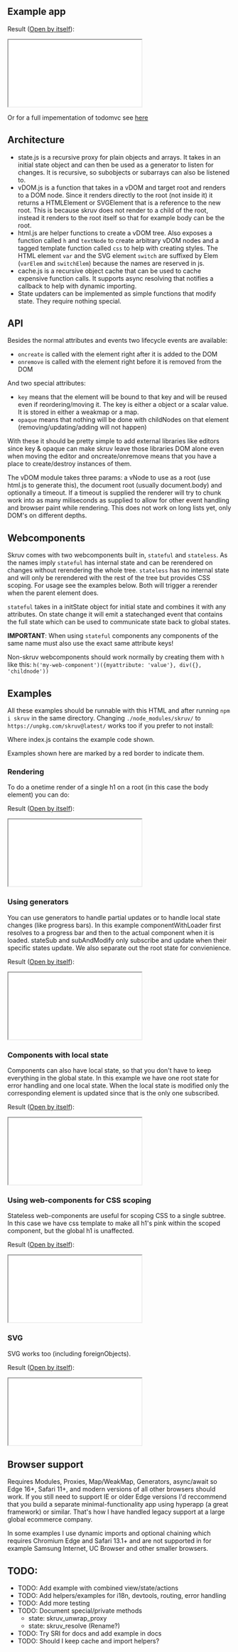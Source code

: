 <markdown-rendered href="./README.md"></markdown-rendered>

## Example app

<example-code language="js" href="./examples/todo/index.js"></example-code>
Result ([Open by itself](./examples/todo)):
<iframe src="./examples/todo"></iframe>

Or for a full impementation of todomvc see [here](./examples/todomvc)

## Architecture

* state.js is a recursive proxy for plain objects and arrays. It takes in an initial state
object and can then be used as a generator to listen for changes. It is recursive, so subobjects or subarrays can also be listened to.
* vDOM.js is a function that takes in a vDOM and target root and renders to a DOM node. Since it renders directly to the
root (not inside it) it returns a HTMLElement or SVGElement that is a reference to the new root. This is because skruv does not render to a child of the root, instead it renders to the root itself so that for example body can be the root.
* html.js are helper functions to create a vDOM tree. Also exposes a function called `h` and `textNode` to create
arbitrary vDOM nodes and a tagged template function called `css` to help with creating styles. The HTML element `var`
and the SVG element `switch` are suffixed by Elem (`varElem` and `switchElem`) because the names are reserved in js.
* cache.js is a recursive object cache that can be used to cache expensive function calls. It supports async resolving
that notifies a callback to help with dynamic importing.
* State updaters can be implemented as simple functions that modify state. They require nothing special.

## API

Besides the normal attributes and events two lifecycle events are available:

* `oncreate` is called with the element right after it is added to the DOM
* `onremove` is called with the element right before it is removed from the DOM

And two special attributes:

* `key` means that the element will be bound to that key and will be reused even if reordering/moving it. The key is either a object or a scalar value. It is stored in either a weakmap or a map.
* `opaque` means that nothing will be done with childNodes on that element (removing/updating/adding will not happen)

With these it should be pretty simple to add external libraries like editors since key & opaque can make skruv leave
those libraries DOM alone even when moving the editor and oncreate/onremove means that you have a place to
create/destroy instances of them.

The vDOM module takes three params: a vNode to use as a root (use html.js to generate this), the document root (usually
document.body) and optionally a timeout. If a timeout is supplied the renderer will try to chunk work into as many
miliseconds as supplied to allow for other event handling and browser paint while rendering. This does not work on long
lists yet, only DOM's on different depths.

## Webcomponents

Skruv comes with two webcomponents built in, `stateful` and `stateless`. As the names imply `stateful` has internal
state and can be rerendered on changes without rerendering the whole tree. `stateless` has no internal state and will
only be rerendered with the rest of the tree but provides CSS scoping. For usage see the examples below. Both will
trigger a rerender when the parent element does.

`stateful` takes in a initState object for initial state and combines it with any attributes. On state change it will
emit a statechanged event that contains the full state which can be used to communicate state back to global states.

**IMPORTANT**: When using `stateful` components any components of the same name must also use the exact same attribute
keys!

Non-skruv webcomponents should work normally by creating them with `h` like this: `h('my-web-component')({myattribute:
'value'}, div({}, 'childnode'))`

## Examples

All these examples should be runnable with this HTML and after running `npm i skruv` in the same directory. Changing
`./node_modules/skruv/` to `https://unpkg.com/skruv@latest/` works too if you prefer to not install:

<example-code language="markup" href="./examples/todo/index.html"></example-code>

Where index.js contains the example code shown.

Examples shown here are marked by a red border to indicate them.

### Rendering

To do a onetime render of a single h1 on a root (in this case the body element) you can do:

<example-code language="js" href="./examples/render/index.js"></example-code>
Result ([Open by itself](./examples/render)):
<iframe src="./examples/render"></iframe>

### Using generators

You can use generators to handle partial updates or to handle local state changes
(like progress bars). In this example componentWithLoader first resolves to a progress
bar and then to the actual component when it is loaded. stateSub and subAndModify
only subscribe and update when their specific states update. We also separate out
the root state for convienience.

<example-code language="js" href="./examples/generators/index.js"></example-code>
<example-code language="js" href="./examples/generators/state.js"></example-code>
<example-code language="js" href="./examples/generators/components/componentWithLoader.js"></example-code>
<example-code language="js" href="./examples/generators/components/stateSub.js"></example-code>
<example-code language="js" href="./examples/generators/components/subAndModify.js"></example-code>
Result ([Open by itself](./examples/generators)):
<iframe src="./examples/generators"></iframe>

### Components with local state

Components can also have local state, so that you don't have to keep everything in the global state. In this example we have one root state for error handling and one local state. When the local state is modified only the corresponding element is updated since that is the only one subscribed.

<example-code language="js" href="./examples/local-state/index.js"></example-code>
<example-code language="js" href="./examples/local-state/components/localState.js"></example-code>
Result ([Open by itself](./examples/local-state)):
<iframe src="./examples/local-state"></iframe>

### Using web-components for CSS scoping

Stateless web-components are useful for scoping CSS to a single subtree. In this case we have css template to make
all h1's pink within the scoped component, but the global h1 is unaffected.

<example-code language="js" href="./examples/web-components-stateless/index.js"></example-code>
<example-code language="js" href="./examples/web-components-stateless/components/one.js"></example-code>
Result ([Open by itself](./examples/web-components-stateless)):
<iframe src="./examples/web-components-stateless"></iframe>

### SVG

SVG works too (including foreignObjects).

<example-code language="js" href="./examples/svg-foreignobject/index.js"></example-code>
Result ([Open by itself](./examples/svg-foreignobject)):
<iframe src="./examples/svg-foreignobject"></iframe>


## Browser support

Requires Modules, Proxies, Map/WeakMap, Generators, async/await so Edge 16+, Safari 11+, and modern versions of all other browsers should work.
If you still need to support IE or older Edge versions I'd reccommend that you build a separate minimal-functionality
app using hyperapp (a great framework) or similar. That's how I have handled legacy support at a large global ecommerce
company.

In some examples I use dynamic imports and optional chaining which requires Chromium Edge and Safari 13.1+ and are not
supported in for example Samsung Internet, UC Browser and other smaller browsers.

## TODO:

* TODO: Add example with combined view/state/actions
* TODO: Add helpers/examples for i18n, devtools, routing, error handling
* TODO: Add more testing
* TODO: Document special/private methods
  * state: skruv_unwrap_proxy
  * state: skruv_resolve (Rename?)
* TODO: Try SRI for docs and add example in docs
* TODO: Should I keep cache and import helpers?

<script src="https://unpkg.com/marked@1.2.0/marked.min.js"></script>
<link href="https://unpkg.com/prismjs@1.21.0/themes/prism.css" rel="stylesheet" />
<script src="https://unpkg.com/prismjs@1.21.0/components/prism-core.min.js"></script>
<script src="https://unpkg.com/prismjs@1.21.0/plugins/autoloader/prism-autoloader.min.js"></script>

<link href="./docs/index.css" rel="stylesheet" />
<script src="./docs/index.js"></script>
